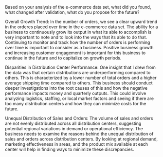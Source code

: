 Based on your analysis of the e-commerce data set, what did you found, what changed after validation, what do you propose for the future?

Overall Growth Trend: In the number of orders, we see a clear upward trend in the orderes placed over time in the e-commerce data set. The ability for a business to continuously grow its output in what its able to accomplish is very important to note and to look into the ways that its able to do that. Continuing to monitor and track how the number of orders is performing over time is important to consider as a business. Positive business growth and increasing customer engagement is important for this business to continue in the future and to capitalize on growth periods.

Disparities in Distribution Center Performance: One insight that I drew from the data was that certain distributions are underperforming compared to others. This is characterized by a lower number of total orders and a higher average shipping time compared to others. This business should conduct deeper investigations into the root causes of this and how the negative performance impacts money and quarterly outputs. This could involve analyzing logistics, staffing, or local market factors and seeing if there are too many distribution centers and how they can minimize costs for the future.

Unequal Distribution of Sales and Orders: The volume of sales and orders are not evenly distributed across all distribution centers, suggesting potential regional variations in demand or operational efficiency. The business needs to examine the reasons behind the unequal distribution of sales and orders across distribution centers. By looking at regional demand, marketing effectiveness in areas, and the product mix available at each center will help in finding ways to minimize these discrepancies.  
